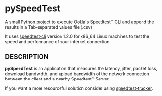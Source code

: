 # pySpeedTest
A small [Python](https://www.python.org/) project to execute Ookla's Speedtest&trade; CLI and append the results in a Tab-separated values file (.csv)

It uses [speedtest-cli](https://www.speedtest.net/apps/cli) version 1.2.0 for x86_64 Linux machines to test the speed and performance of your internet connection.

## DESCRIPTION
**pySpeedTest** is an application that measures the latency, jitter, packet loss, download bandwidth, and
upload bandwidth of the network connection between the client and a nearby Speedtest&trade;
Server.

If you want a more resourceful solution consider using [speedtest-tracker](https://github.com/alexjustesen/speedtest-tracker).